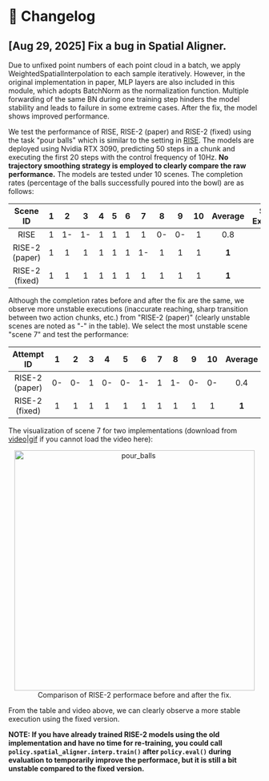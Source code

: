 # 📝 Changelog

## [Aug 29, 2025] Fix a bug in Spatial Aligner.

Due to unfixed point numbers of each point cloud in a batch, we apply WeightedSpatialInterpolation to each sample iteratively. However, in the original implementation in paper, MLP layers are also included in this module, which adopts BatchNorm as the normalization function. Multiple forwarding of the same BN during one training step hinders the model stability and leads to failure in some extreme cases. After the fix, the model shows improved performance.

We test the performance of RISE, RISE-2 (paper) and RISE-2 (fixed) using the task "pour balls" which is similar to the setting in [RISE](https://arxiv.org/pdf/2404.12281). The models are deployed using Nvidia RTX 3090, predicting 50 steps in a chunk and executing the first 20 steps with the control frequency of 10Hz. **No trajectory smoothing strategy is employed to clearly compare the raw performance.** The models are tested under 10 scenes. The completion rates (percentage of the balls successfully poured into the bowl) are as follows:

<div align="center">

| Scene ID | 1 | 2 | 3 | 4 | 5 | 6 | 7 | 8 | 9 | 10 | Average | Stable Execution|
|:---:|:---:|:---:|:---:|:---:|:---:|:---:|:---:|:---:|:---:|:---:|:---:|:---:|
| RISE | 1 | 1- | 1- | 1 | 1 | 1 | 1 | 0- | 0- | 1 | 0.8 | 0.6 |
| RISE-2 (paper) | 1 | 1 | 1 | 1 | 1 | 1 | 1- | 1 | 1 | 1 | **1** | 0.9 |
| RISE-2 (fixed) | 1 | 1 | 1 | 1 | 1 | 1 | 1 | 1 | 1 | 1 | **1** | **1** |

</div>

Although the completion rates before and after the fix are the same, we observe more unstable executions (inaccurate reaching, sharp transition between two action chunks, etc.) from "RISE-2 (paper)" (clearly unstable scenes are noted as "-" in the table). We select the most unstable scene "scene 7" and test the performance:

<div align="center">

| Attempt ID | 1 | 2 | 3 | 4 | 5 | 6 | 7 | 8 | 9 | 10 | Average | Stable Execution|
|:---:|:---:|:---:|:---:|:---:|:---:|:---:|:---:|:---:|:---:|:---:|:---:|:---:|
| RISE-2 (paper) | 0- | 0- | 1 | 0- | 0- | 1- | 1 | 1- | 0- | 0- | 0.4 | 0.2 |
| RISE-2 (fixed) | 1 | 1 | 1 | 1 | 1 | 1 | 1 | 1 | 1 | 1 | **1** | **1** |

</div>

The visualization of scene 7 for two implementations (download from [video](https://github.com/chenxi-wang/materials/blob/master/RISE-2/assets/gifs/rise2_exp_pour_balls.mp4)|[gif](https://github.com/chenxi-wang/materials/blob/master/RISE-2/assets/gifs/rise2_exp_pour_balls.gif) if you cannot load the video here):

<div align="center">    
    <img src="https://github.com/chenxi-wang/materials/blob/master/RISE-2/assets/gifs/rise2_exp_pour_balls.gif", width="480", alt="pour_balls" />
    <br> Comparison of RISE-2 performace before and after the fix.
</div>

From the table and video above, we can clearly observe a more stable execution using the fixed version.

**NOTE: If you have already trained RISE-2 models using the old implementation and have no time for re-training, you could call ``policy.spatial_aligner.interp.train()`` after ``policy.eval()`` during evaluation to temporarily improve the performace, but it is still a bit unstable compared to the fixed version.**
